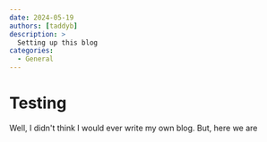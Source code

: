 ```yaml
---
date: 2024-05-19
authors: [taddyb]
description: >
  Setting up this blog
categories:
  - General
---
```


# Testing

Well, I didn't think I would ever write my own blog. But, here we are
